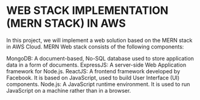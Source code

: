 # WEB STACK IMPLEMENTATION (MERN STACK) IN AWS
In this project, we will implement a web solution based on the MERN stack in AWS Cloud. MERN Web stack consists of the following components:

MongoDB: A document-based, No-SQL database used to store application data in a form of documents.
ExpressJS: A server-side Web Application framework for Node.js.
ReactJS: A frontend framework developed by Facebook. It is based on JavaScript, used to build User Interface (UI) components.
Node.js: A JavaScript runtime environment. It is used to run JavaScript on a machine rather than in a browser.
